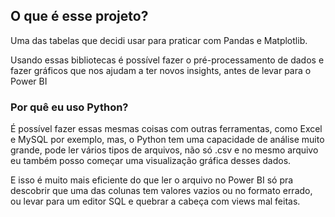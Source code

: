 ## O que é esse projeto?

Uma das tabelas que decidi usar para praticar com Pandas e Matplotlib. 

Usando essas bibliotecas é possível fazer o pré-processamento de dados e fazer gráficos que nos ajudam a ter novos insights, antes de levar para o Power BI

### Por quê eu uso Python?

É possível fazer essas mesmas coisas com outras ferramentas, como Excel e MySQL por exemplo, mas, o Python tem uma capacidade de análise muito grande, pode ler vários tipos de arquivos, não só .csv e no mesmo arquivo eu também posso começar uma visualização gráfica desses dados.

E isso é muito mais eficiente do que ler o arquivo no Power BI só pra descobrir que uma das colunas tem valores vazios ou no formato errado, ou levar para um editor SQL e quebrar a cabeça com views mal feitas.